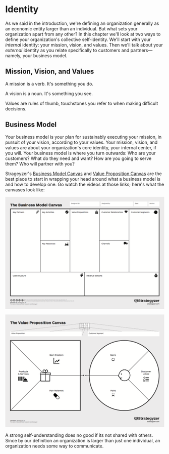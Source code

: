 # Identity

As we said in the introduction, we're defining an organization generally as an economic entity larger than an individual. But what sets your organization apart from any other? In this chapter we'll look at two ways to define your organization's collective self-identity. We'll start with your *internal* identity: your mission, vision, and values. Then we'll talk about your *external* identity as you relate specifically to  customers and partners—namely, your business model.

## Mission, Vision, and Values

A mission is a verb. It's something you do.

A vision is a noun. It's something you see.

Values are rules of thumb, touchstones you refer to when making difficult decisions.

## Business Model

Your business model is your plan for sustainably executing your mission, in pursuit of your vision, according to your values. Your mission, vision, and values are about your organization's core identity, your internal center, if you will. Your business model is where you turn outwards: Who are your customers? What do they need and want? How are you going to serve them? Who will partner with you?

Strageyzer's [Business Model Canvas](http://businessmodelgeneration.com/canvas/bmc) and [Value Proposition Canvas](http://businessmodelgeneration.com/canvas/vpc) are the best place to start in wrapping your head around what a business model is and how to develop one. Go watch the videos at those links; here's what the canvases look like:

![The Business Model Canvas](the-business-model-canvas.png)

![The Value Proposition Canvas](the-value-proposition-canvas.png)

A strong self-understanding does no good if its not shared with others. Since by our definition an organization is larger than just one individual, an organization needs some way to communicate.